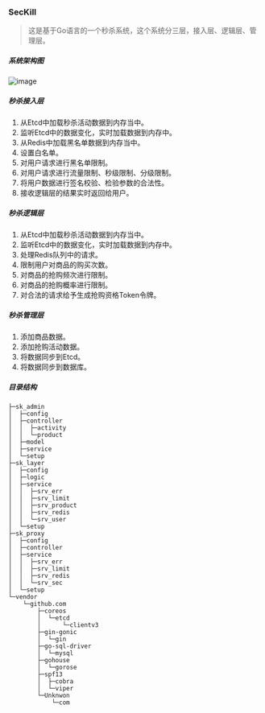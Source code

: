 ### SecKill
> 这是基于Go语言的一个秒杀系统，这个系统分三层，接入层、逻辑层、管理层。

##### 系统架构图
![image](https://github.com/shaojintian/seckill/tree/master/framework.png)

##### 秒杀接入层
1. 从Etcd中加载秒杀活动数据到内存当中。
2. 监听Etcd中的数据变化，实时加载数据到内存中。
3. 从Redis中加载黑名单数据到内存当中。
4. 设置白名单。
5. 对用户请求进行黑名单限制。
6. 对用户请求进行流量限制、秒级限制、分级限制。
7. 将用户数据进行签名校验、检验参数的合法性。
8. 接收逻辑层的结果实时返回给用户。


##### 秒杀逻辑层
1. 从Etcd中加载秒杀活动数据到内存当中。
2. 监听Etcd中的数据变化，实时加载数据到内存中。
3. 处理Redis队列中的请求。
4. 限制用户对商品的购买次数。
5. 对商品的抢购频次进行限制。
5. 对商品的抢购概率进行限制。
6. 对合法的请求给予生成抢购资格Token令牌。

##### 秒杀管理层
1. 添加商品数据。
2. 添加抢购活动数据。
3. 将数据同步到Etcd。
4. 将数据同步到数据库。


##### 目录结构
```
├─sk_admin
│  ├─config
│  ├─controller
│  │  ├─activity
│  │  └─product
│  ├─model
│  ├─service
│  └─setup
├─sk_layer
│  ├─config
│  ├─logic
│  ├─service
│  │  ├─srv_err
│  │  ├─srv_limit
│  │  ├─srv_product
│  │  ├─srv_redis
│  │  └─srv_user
│  └─setup
├─sk_proxy
│  ├─config
│  ├─controller
│  ├─service
│  │  ├─srv_err
│  │  ├─srv_limit
│  │  ├─srv_redis
│  │  └─srv_sec
│  └─setup
└─vendor
    └─github.com
        ├─coreos
        │  └─etcd
        │      └─clientv3
        ├─gin-gonic
        │  └─gin
        ├─go-sql-driver
        │  └─mysql
        ├─gohouse
        │  └─gorose
        ├─spf13
        │  ├─cobra
        │  └─viper
        └─Unknwon
            └─com
```